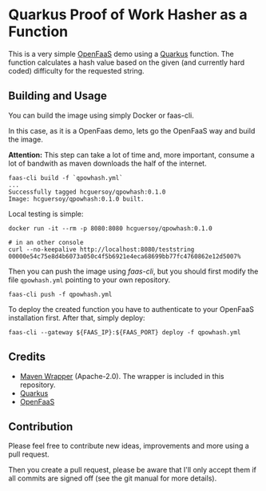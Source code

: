# Quarkus Proof of Work Hasher as a Function 

This is a very simple [OpenFaaS](https://www.openfaas.com) demo using a [Quarkus](https://quarkus.io) function.
The function calculates a hash value based on the given (and currently hard coded) 
difficulty for the requested string. 

## Building and Usage 

You can build the image using simply Docker or faas-cli.

In this case, as it is a OpenFaas demo, lets go the OpenFaaS way and build the image.

**Attention:** This step can take a lot of time and, more important, consume a lot of bandwith as maven downloads the half of the internet. 

```
faas-cli build -f `qpowhash.yml`
...
Successfully tagged hcguersoy/qpowhash:0.1.0
Image: hcguersoy/qpowhash:0.1.0 built.
```

Local testing is simple:

```
docker run -it --rm -p 8080:8080 hcguersoy/qpowhash:0.1.0

# in an other console
curl --no-keepalive http://localhost:8080/teststring
00000e54c75e8d4b6073a050c4f5b6921e4eca68699bb77fc4760862e12d5007%
``` 

Then you can push the image using _faas-cli_, but you should first modify the file `qpowhash.yml` pointing to your own repository.

```
faas-cli push -f qpowhash.yml
```

To deploy the created function you have to authenticate to your OpenFaaS installation first. 
After that, simply deploy:

```
faas-cli --gateway ${FAAS_IP}:${FAAS_PORT} deploy -f qpowhash.yml
```

## Credits

* [Maven Wrapper](https://github.com/takari/maven-wrapper) (Apache-2.0). The wrapper is included in this repository.
* [Quarkus](https://quarkus.io)
* [OpenFaaS](https://www.openfaas.com) 

## Contribution

Please feel free to contribute new ideas, improvements and more using a pull request.

Then you create a pull request, please be aware that I'll only accept them if all commits are signed off (see the git manual for more details).  